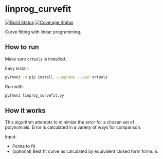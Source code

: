 # linprog_curvefit
[![Build Status](https://travis-ci.com/drofp/linprog_curvefit.svg?branch=master)](https://travis-ci.com/drofp/linprog_curvefit)
[![Coverage Status](https://coveralls.io/repos/github/drofp/linprog_curvefit/badge.svg?branch=master)](https://coveralls.io/github/drofp/linprog_curvefit?branch=master)

Curve fitting with linear programming.

## How to run
Make sure [`ortools`](https://developers.google.com/optimization/install) is installed.

Easy install:
```bash
python3 -m pip install --upgrade --user ortools
```

Run with:
```bash
python3 linprog_curvefit.py
```

## How it works
This algorithm attempts to minimize the error for a chosen set of polynomials.
Error is calculated in a variety of ways for comparison.

Input:
- Points to fit
- (optional) Best fit curve as calculated by equivalent closed form formula.
